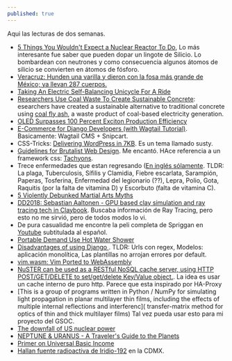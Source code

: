 ```yaml
---
published: true
---
```

Aqui las lecturas de dos semanas.

- [5 Things You Wouldn't Expect a Nuclear Reactor To Do](https://www.youtube.com/watch?v=1kq1LpkB6WQ), Lo más interesante fue saber que pueden dopar un lingote de Silicio. Lo bombardean con neutrones y como consecuencia algunos átomos de silicio se convierten en átomos de fósforo.
- [Veracruz: Hunden una varilla y dieron con la fosa más grande de México; ya llevan 287 cuerpos.](https://argumentopolitico.org/2018/04/05/veracruz-hunden-una-varilla-y-dieron-con-la-fosa-mas-grande-de-mexico-ya-llevan-287-cuerpos/)
- [ Taking An Electric Self-Balancing Unicycle For A Ride](https://www.pddnet.com/videos/2018/07/taking-electric-self-balancing-unicycle-ride)
- [ Researchers Use Coal Waste To Create Sustainable Concrete](https://www.pddnet.com/news/2018/07/researchers-use-coal-waste-create-sustainable-concrete): esearchers have created a sustainable alternative to traditional concrete using [coal fly ash](https://www.youtube.com/watch?v=aeUFyg1PVo4), a waste product of coal-based electricity generation.
- [OLED Surpasses 100 Percent Exciton Production Efficiency](https://www.photonics.com/Article.aspx?AID=63641)
- [E-Commerce for Django Developers (with Wagtail Tutorial)](https://snipcart.com/blog/django-ecommerce-tutorial-wagtail-cms). Basicamente: Wagtail CMS + Snipcart.
- CSS-Tricks: [Delivering WordPress in 7KB](https://css-tricks.com/delivering-wordpress-in-7kb/). Es un tema llamado susty.
- [Guidelines for Brutalist Web Design](https://brutalist-web.design/). Me encantó. HAce referencia a un framework css: [Tachyons](http://tachyons.io/).
- Trece enfermedades que estan regresando ([En inglés sólamente](https://www.medicinenet.com/diseases_conditions_making_comeback/article.htm?ecd=mnl_spc_071318). TLDR: La plaga, Tuberculosis, Sífilis y Clamidia, Fiebre escarlata, Sarampión, Paperas, Tosferina, Enfermedad del legionario (??), Lepra, Polio, Gota, Raquitis (por la falta de vitamina D) y Escorbuto (falta de vitamina C).
- [ 5 Violently Debunked Martial Arts Myths](http://www.cracked.com/blog/5-violently-debunked-martial-arts-myths/)
- [DD2018: Sebastian Aaltonen - GPU based clay simulation and ray tracing tech in Claybook](https://www.youtube.com/watch?v=Xpf7Ua3UqOA). Buscaba información de Ray Tracing, pero esto no me sirvió, pero de todos modos lo vi.
- De pura casualidad me encontre la peli completa de Spriggan en [Youtube](https://www.youtube.com/watch?v=7nIdzcwfZCU) subtitulada al español.
- [Portable Demand Use Hot Water Shower](http://www.instructables.com/id/Portable-Demand-Use-Hot-Water-Shower/)
- [Disadvantages of using Django ](https://hackr.io/blog/what-is-django-advantages-and-disadvantages-of-using-django#Disadvantages_of_Django). TLDR: Urls con regex, Modelos: aplicación monolítica, Las plantillas no arrojan errores por default.
- [vim.wasm: Vim Ported to WebAssembly](https://github.com/rhysd/vim.wasm)
- [NuSTER can be used as a RESTful NoSQL cache server, using HTTP POST/GET/DELETE to set/get/delete Key/Value object.](https://github.com/jiangwenyuan/nuster/wiki/NuSTER-NoSQL). La idea es usar un cache interno de puro http. Parece que esta inspirado por HA-Proxy
- [This is a group of programs written in Python / NumPy for simulating light propagation in planar multilayer thin films, including the effects of multiple internal reflections and interferenc]( transfer-matrix method for optics of thin and thick multilayer films) Tal vez pueda usar esto para mi proyecto del GSOC.
- [ The downfall of US nuclear power ](https://www.rt.com/business/433140-downfall-of-us-nuclear-power/)
- [NEPTUNE & URANUS - A Traveler's Guide to the Planets](https://www.youtube.com/watch?v=vOcS32EoL_I)
- [ Primer on Universal Basic Income ](https://www.linkedin.com/pulse/primer-universal-basic-income-ray-dalio/)
- [Hallan fuente radioactiva de Iridio-192](http://www.eluniversal.com.mx/metropoli/cdmx/hallan-fuente-radiactiva-de-iridio-192-que-fue-robada-en-alvaro-obregon) en la CDMX.
